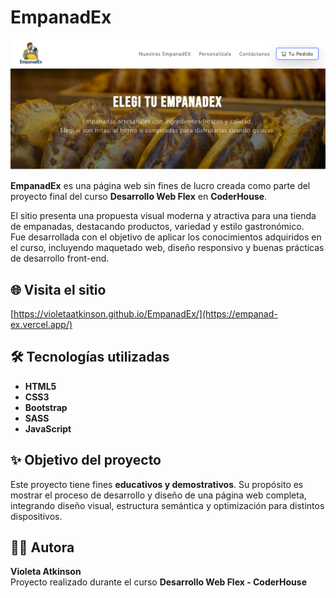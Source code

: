# EmpanadEx

![alt text](image.png)

**EmpanadEx** es una página web sin fines de lucro creada como parte del proyecto final del curso **Desarrollo Web Flex** en **CoderHouse**.

El sitio presenta una propuesta visual moderna y atractiva para una tienda de empanadas, destacando productos, variedad y estilo gastronómico.  
Fue desarrollada con el objetivo de aplicar los conocimientos adquiridos en el curso, incluyendo maquetado web, diseño responsivo y buenas prácticas de desarrollo front-end.

## 🌐 Visita el sitio
[https://violetaatkinson.github.io/EmpanadEx/](https://empanad-ex.vercel.app/)

## 🛠️ Tecnologías utilizadas
- **HTML5**
- **CSS3**
- **Bootstrap**
- **SASS**
- **JavaScript**

## ✨ Objetivo del proyecto
Este proyecto tiene fines **educativos y demostrativos**. Su propósito es mostrar el proceso de desarrollo y diseño de una página web completa, integrando diseño visual, estructura semántica y optimización para distintos dispositivos.

## 👩‍💻 Autora
**Violeta Atkinson**  
Proyecto realizado durante el curso **Desarrollo Web Flex - CoderHouse**
